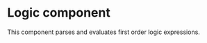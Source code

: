 Logic component
===============

This component parses and evaluates first order logic expressions. 
